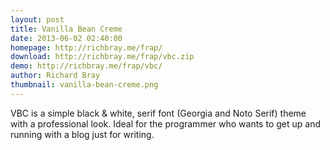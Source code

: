 ```yaml
---
layout: post
title: Vanilla Bean Creme
date: 2013-06-02 02:40:00
homepage: http://richbray.me/frap/
download: http://richbray.me/frap/vbc.zip
demo: http://richbray.me/frap/vbc/
author: Richard Bray
thumbnail: vanilla-bean-creme.png
---
```


VBC is a simple black & white, serif font (Georgia and Noto Serif)
theme with a professional look. Ideal for the programmer who wants to
get up and running with a blog just for writing.
